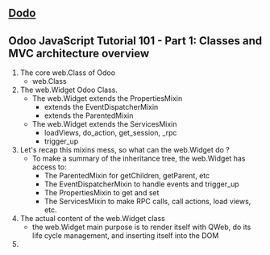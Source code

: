 ## [Dodo](https://codingdodo.com/)
## Odoo JavaScript Tutorial 101 - Part 1: Classes and MVC architecture overview
1. The core web.Class of Odoo
   + web.Class
2. The web.Widget Odoo Class.
   + The web.Widget extends the PropertiesMixin
     + extends the EventDispatcherMixin
     + extends the ParentedMixin
   + The web.Widget extends the ServicesMixin
     + loadViews, do_action, get_session, _rpc
     + trigger_up
3. Let's recap this mixins mess, so what can the web.Widget do ?
   + To make a summary of the inheritance tree, the web.Widget has access to:
     + The ParentedMixin for getChildren, getParent, etc
     + The EventDispatcherMixin to handle events and trigger_up
     + The PropertiesMixin to get and set
     + The ServicesMixin to make RPC calls, call actions, load views, etc.
4. The actual content of the web.Widget class
   +  the web.Widget main purpose is to render itself with QWeb, do its life cycle management, and inserting itself into the DOM
5. 

